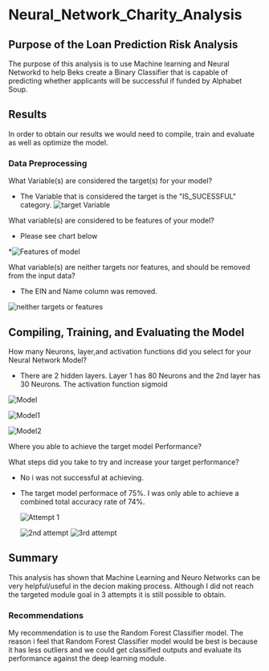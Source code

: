 # Neural_Network_Charity_Analysis

## Purpose of the Loan Prediction Risk Analysis
The purpose of this analysis is to use Machine learning and Neural Networkd to help Beks create a Binary Classifier that is capable of predicting whether applicants will be successful if funded by Alphabet Soup. 

## Results
In order to obtain our results we would need to compile, train and evaluate as well as optimize the model.
### Data Preprocessing

 What Variable(s) are considered the target(s) for your model?
 
 * The Variable that is considered the target is the "IS_SUCESSFUL" category.
![target Variable](https://user-images.githubusercontent.com/96032255/169678444-966462d5-ff69-4eec-9dd1-83aa51811b5a.PNG)

 What variable(s) are considered to be features of your model?
 
* Please see chart below

*![Features of model](https://user-images.githubusercontent.com/96032255/169678483-8625355d-eee5-4bbf-bb0a-d3eceb8700dd.PNG)

 What variable(s) are neither targets nor features, and should be removed from the input data?
 
* The EIN and Name column was removed.

![neither targets or features](https://user-images.githubusercontent.com/96032255/169678540-79a3b846-4444-4c99-a67e-48c27aa84d76.PNG)
## Compiling, Training, and Evaluating the Model
How many Neurons, layer,and activation functions did you select for your Neural Network Model?

* There are 2 hidden layers. Layer 1 has 80 Neurons and the 2nd layer has 30 Neurons. The activation function sigmoid
  
![Model](https://user-images.githubusercontent.com/96032255/169680253-fe57ad2a-d4d9-4c97-9431-ec4edcfd1bb9.PNG)

![Model1](https://user-images.githubusercontent.com/96032255/169680336-3dc07d3e-213c-4e1e-9cb6-b566e134a874.PNG)

![Model2](https://user-images.githubusercontent.com/96032255/169680323-e1cfca11-6056-41b4-af12-bf5326bc187f.PNG)

Where you able to achieve the target model Performance?

What steps did you take to try and increase your target performance?

* No i was not successful at achieving. 
* The target model performace of 75%. I was only able to achieve a combined total accuracy rate of 74%.
  
   ![Attempt 1](https://user-images.githubusercontent.com/96032255/169680893-16f6d28f-98ea-4845-870f-f1656b1c8da4.PNG)
   

  ![2nd attempt](https://user-images.githubusercontent.com/96032255/169680906-63ab6cf3-4c73-4190-803c-467257d6547b.PNG)
![3rd attempt](https://user-images.githubusercontent.com/96032255/169680911-abf94fc0-447e-44ee-be41-5750b9a1f213.PNG)

## Summary
  This analysis has shown that Machine Learning and Neuro Networks can be very helpful/useful in the decion making process. Although I did not reach the targeted module goal in 3 attempts it is still possible  to obtain.
  
  ### Recommendations
 My recommendation is to use the  Random Forest Classifier model.  The reason i feel that Random Forest Classifier model would be best is because it has less outliers and we could get classified outputs and evaluate its performance against the deep learning module.
